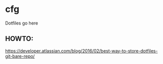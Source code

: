 # cfg
Dotfiles go here

## HOWTO:
https://developer.atlassian.com/blog/2016/02/best-way-to-store-dotfiles-git-bare-repo/
